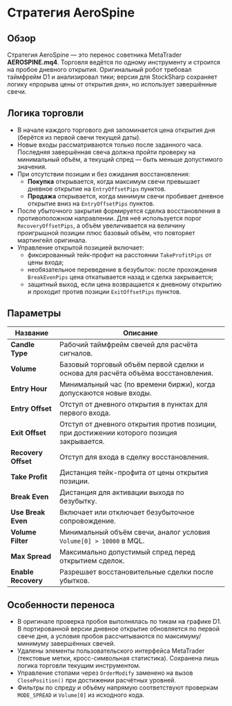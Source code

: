 # Стратегия AeroSpine

## Обзор
Стратегия AeroSpine — это перенос советника MetaTrader **AEROSPINE.mq4**. Торговля ведётся по одному инструменту и строится на пробое дневного открытия. Оригинальный робот требовал таймфрейм D1 и анализировал тики; версия для StockSharp сохраняет логику «прорыва цены от открытия дня», но использует завершённые свечи.

## Логика торговли
- В начале каждого торгового дня запоминается цена открытия дня (берётся из первой свечи текущей даты).
- Новые входы рассматриваются только после заданного часа. Последняя завершённая свеча должна пройти проверку на минимальный объём, а текущий спред — быть меньше допустимого значения.
- При отсутствии позиции и без ожидания восстановления:
  - **Покупка** открывается, когда максимум свечи превышает дневное открытие на `EntryOffsetPips` пунктов.
  - **Продажа** открывается, когда минимум свечи пробивает дневное открытие вниз на `EntryOffsetPips` пунктов.
- После убыточного закрытия формируется сделка восстановления в противоположном направлении. Для неё используется порог `RecoveryOffsetPips`, а объём увеличивается на величину проигрышной позиции плюс базовый объём, что повторяет мартингейл оригинала.
- Управление открытой позицией включает:
  - фиксированный тейк-профит на расстоянии `TakeProfitPips` от цены входа;
  - необязательное переведение в безубыток: после прохождения `BreakEvenPips` цена откатывается назад и сделка закрывается;
  - защитный выход, если цена возвращается к дневному открытию и проходит против позиции `ExitOffsetPips` пунктов.

## Параметры
| Название | Описание |
| -------- | -------- |
| **Candle Type** | Рабочий таймфрейм свечей для расчёта сигналов. |
| **Volume** | Базовый торговый объём первой сделки и основа для расчёта объёма восстановления. |
| **Entry Hour** | Минимальный час (по времени биржи), когда допускаются новые входы. |
| **Entry Offset** | Отступ от дневного открытия в пунктах для первого входа. |
| **Exit Offset** | Отступ от дневного открытия против позиции, при достижении которого позиция закрывается. |
| **Recovery Offset** | Отступ для входа в сделку восстановления. |
| **Take Profit** | Дистанция тейк-профита от цены открытия позиции. |
| **Break Even** | Дистанция для активации выхода по безубытку. |
| **Use Break Even** | Включает или отключает безубыточное сопровождение. |
| **Volume Filter** | Минимальный объём свечи, аналог условия `Volume[0] > 10000` в MQL. |
| **Max Spread** | Максимально допустимый спред перед открытием сделок. |
| **Enable Recovery** | Разрешает восстановительные сделки после убытков. |

## Особенности переноса
- В оригинале проверка пробоя выполнялась по тикам на графике D1. В портированной версии дневное открытие обновляется по первой свече дня, а условия пробоя рассчитываются по максимуму/минимуму завершённых свечей.
- Удалены элементы пользовательского интерфейса MetaTrader (текстовые метки, кросс-символьная статистика). Сохранена лишь логика торговли текущим инструментом.
- Управление стопами через `OrderModify` заменено на вызов `ClosePosition()` при достижении расчётных уровней.
- Фильтры по спреду и объёму напрямую соответствуют проверкам `MODE_SPREAD` и `Volume[0]` из исходного кода.
